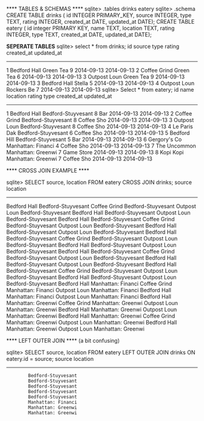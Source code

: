 <!-- ## Show the terminal output here. '2014-09-13'  -->
**** TABLES & SCHEMAS ****
sqlite> .tables
			drinks  eatery
sqlite> .schema
			CREATE TABLE drinks (
			id INTEGER PRIMARY_KEY,
			source INTEGER,
			type TEXT,
			rating INTEGER,
			created_at DATE,
			updated_at DATE);
			CREATE TABLE eatery (
			id integer PRIMARY KEY,
			name TEXT,
			location TEXT,
			rating INTEGER,
			type TEXT,
			created_at DATE,
			updated_at DATE);

****SEPERATE TABLES****
			sqlite> select * from drinks;
id          source        type        rating      created_at  updated_at
----------  ------------  ----------  ----------  ----------  ----------
1           Bedford Hall  Green Tea   9           2014-09-13  2014-09-13
2           Coffee Grind  Green Tea   6           2014-09-13  2014-09-13
3           Outpost Loun  Green Tea   9           2014-09-13  2014-09-13
3           Bedford Hall  Stella      5           2014-09-13  2014-09-13
4           Outpost Loun  Rockers Be  7           2014-09-13  2014-09-13
sqlite> Select * from eatery;
id          name          location            rating      type        created_at  updated_at
----------  ------------  ------------------  ----------  ----------  ----------  ----------
1           Bedford Hall  Bedford-Stuyvesant  8           Bar         2014-09-13  2014-09-13
2           Coffee Grind  Bedford-Stuyvesant  8           Coffee Sho  2014-09-13  2014-09-13
3           Outpost Loun  Bedford-Stuyvesant  8           Coffee Sho  2014-09-13  2014-09-13
4           Le Paris Dak  Bedford-Stuyvesant  6           Coffee Sho  2014-09-13  2014-09-13
5           Bedford Hill  Bedford-Stuyvesant  5           Bar         2014-09-13  2014-09-13
6           Gergory's Co  Manhattan: Financi  4           Coffee Sho  2014-09-13  2014-09-13
7           The Uncommon  Manhattan: Greenwi  7           Game Store  2014-09-13  2014-09-13
8           Kopi Kopi     Manhattan: Greenwi  7           Coffee Sho  2014-09-13  2014-09-13

**** CROSS JOIN EXAMPLE ****

sqlite> SELECT source, location FROM eatery CROSS JOIN drinks;
source        location          
------------  ------------------
Bedford Hall  Bedford-Stuyvesant
Coffee Grind  Bedford-Stuyvesant
Outpost Loun  Bedford-Stuyvesant
Bedford Hall  Bedford-Stuyvesant
Outpost Loun  Bedford-Stuyvesant
Bedford Hall  Bedford-Stuyvesant
Coffee Grind  Bedford-Stuyvesant
Outpost Loun  Bedford-Stuyvesant
Bedford Hall  Bedford-Stuyvesant
Outpost Loun  Bedford-Stuyvesant
Bedford Hall  Bedford-Stuyvesant
Coffee Grind  Bedford-Stuyvesant
Outpost Loun  Bedford-Stuyvesant
Bedford Hall  Bedford-Stuyvesant
Outpost Loun  Bedford-Stuyvesant
Bedford Hall  Bedford-Stuyvesant
Coffee Grind  Bedford-Stuyvesant
Outpost Loun  Bedford-Stuyvesant
Bedford Hall  Bedford-Stuyvesant
Outpost Loun  Bedford-Stuyvesant
Bedford Hall  Bedford-Stuyvesant
Coffee Grind  Bedford-Stuyvesant
Outpost Loun  Bedford-Stuyvesant
Bedford Hall  Bedford-Stuyvesant
Outpost Loun  Bedford-Stuyvesant
Bedford Hall  Manhattan: Financi
Coffee Grind  Manhattan: Financi
Outpost Loun  Manhattan: Financi
Bedford Hall  Manhattan: Financi
Outpost Loun  Manhattan: Financi
Bedford Hall  Manhattan: Greenwi
Coffee Grind  Manhattan: Greenwi
Outpost Loun  Manhattan: Greenwi
Bedford Hall  Manhattan: Greenwi
Outpost Loun  Manhattan: Greenwi
Bedford Hall  Manhattan: Greenwi
Coffee Grind  Manhattan: Greenwi
Outpost Loun  Manhattan: Greenwi
Bedford Hall  Manhattan: Greenwi
Outpost Loun  Manhattan: Greenwi

**** LEFT OUTER JOIN **** (a bit confusing)

sqlite> SELECT source, location FROM eatery LEFT OUTER JOIN drinks ON eatery.id = source;
source      location          
----------  ------------------
            Bedford-Stuyvesant
            Bedford-Stuyvesant
            Bedford-Stuyvesant
            Bedford-Stuyvesant
            Bedford-Stuyvesant
            Manhattan: Financi
            Manhattan: Greenwi
            Manhattan: Greenwi

